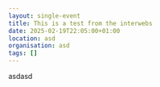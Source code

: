 ```yaml
---
layout: single-event
title: This is a test from the interwebs
date: 2025-02-19T22:05:00+01:00
location: asd
organisation: asd
tags: []
---
```

asdasd

